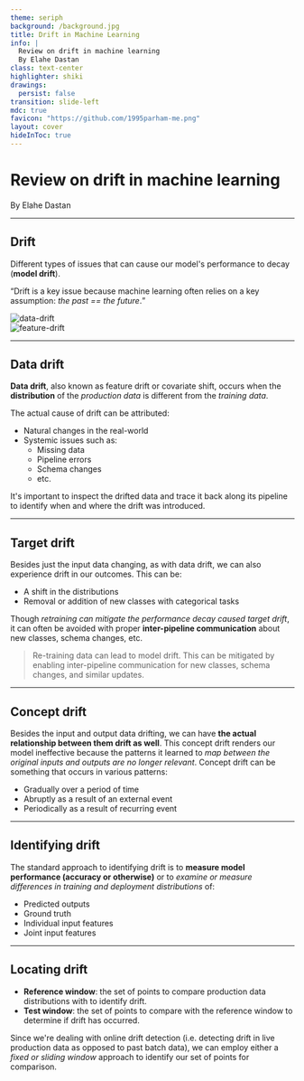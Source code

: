 ```yaml
---
theme: seriph
background: /background.jpg
title: Drift in Machine Learning
info: |
  Review on drift in machine learning
  By Elahe Dastan
class: text-center
highlighter: shiki
drawings:
  persist: false
transition: slide-left
mdc: true
favicon: "https://github.com/1995parham-me.png"
layout: cover
hideInToc: true
---
```


# Review on drift in machine learning

By Elahe Dastan

<div class="abs-br m-6 flex">
  <a href="https://github.com/1995parham-learning/drift-in-ml" target="_blank" alt="GitHub" title="Open in GitHub"
    class="text-xl slidev-icon-btn opacity-50 !border-none !hover:text-white">
    <carbon-logo-github />
  </a>
</div>

---

## Drift

Different types of issues that can cause our model's performance to decay (**model drift**).

<p class="text-center">
<q>Drift is a key issue because machine learning often relies on a key assumption: <em>the past == the future</em>.</q>
</p>

<div class="flex flex-row">
    <img alt="data-drift" src="/data-drift.webp" class="rounded shadow h-60 basis-1/4" />
    <div class="basis-1/2" ></div>
    <img alt="feature-drift" src="/feature-drift.png" class="rounded shadow h-60 basis-1/4" />
</div>

---

## Data drift

**Data drift**, also known as feature drift or covariate shift, occurs when the **distribution** of
the _production data_ is different from the _training data_.

The actual cause of drift can be attributed:

- Natural changes in the real-world
- Systemic issues such as:
  - Missing data
  - Pipeline errors
  - Schema changes
  - etc.

It's important to inspect the drifted data and trace it back along its pipeline
to identify when and where the drift was introduced.

---

## Target drift

Besides just the input data changing, as with data drift, we can also experience drift in our outcomes.
This can be:

- A shift in the distributions
- Removal or addition of new classes with categorical tasks

Though _retraining can mitigate the performance decay caused target drift_, it can often be avoided with proper
**inter-pipeline communication** about new classes, schema changes, etc.

> Re-training data can lead to model drift. This can be mitigated by enabling inter-pipeline communication
> for new classes, schema changes, and similar updates.

---

## Concept drift

Besides the input and output data drifting, we can have **the actual relationship between them drift as well**.
This concept drift renders our model ineffective because the patterns it learned to _map between the original
inputs and outputs are no longer relevant_. Concept drift can be something that occurs in various patterns:

- Gradually over a period of time
- Abruptly as a result of an external event
- Periodically as a result of recurring event

---

## Identifying drift

The standard approach to identifying drift is to **measure model performance (accuracy or otherwise)**
or to _examine or measure differences in training and deployment distributions_ of:

- Predicted outputs
- Ground truth
- Individual input features
- Joint input features

---

## Locating drift

- **Reference window**: the set of points to compare production data distributions with to identify drift.
- **Test window**: the set of points to compare with the reference window to determine if drift has occurred.

Since we're dealing with online drift detection (i.e. detecting drift in live production
data as opposed to past batch data),
we can employ either a _fixed or sliding window_ approach to identify our set of points for comparison.
